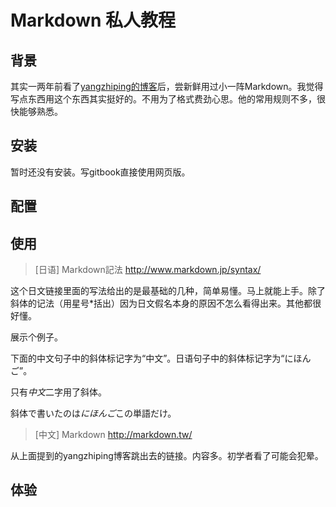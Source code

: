 # Markdown 私人教程

## 背景
其实一两年前看了[yangzhiping的博客](http://www.yangzhiping.com/tech/r-markdown-knitr.html)后，尝新鲜用过小一阵Markdown。我觉得写点东西用这个东西其实挺好的。不用为了格式费劲心思。他的常用规则不多，很快能够熟悉。

## 安装
暂时还没有安装。写gitbook直接使用网页版。

## 配置

## 使用

> [日语] Markdown記法 http://www.markdown.jp/syntax/

 这个日文链接里面的写法给出的是最基础的几种，简单易懂。马上就能上手。除了斜体的记法（用星号*括出）因为日文假名本身的原因不怎么看得出来。其他都很好懂。
 
 展示个例子。
 
 下面的中文句子中的斜体标记字为“中文”。日语句子中的斜体标记字为“にほんご”。
 
 只有*中文*二字用了斜体。 
 
 斜体で書いたのは*にほんご*この単語だけ。 

> [中文] Markdown http://markdown.tw/

 从上面提到的yangzhiping博客跳出去的链接。内容多。初学者看了可能会犯晕。
 
## 体验


